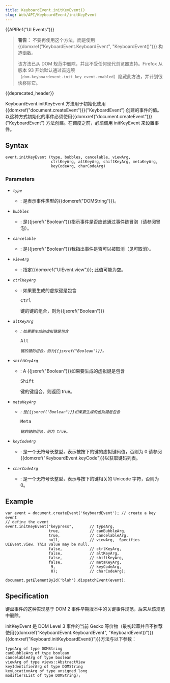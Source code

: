 ```yaml
---
title: KeyboardEvent.initKeyEvent()
slug: Web/API/KeyboardEvent/initKeyEvent
---
```


{{APIRef("UI Events")}}

> **警告：** 不要再使用这个方法，而是使用 {{domxref("KeyboardEvent.KeyboardEvent", "KeyboardEvent()")}} 构造函数。
>
> 该方法已从 DOM 规范中删除，并且不受任何现代浏览器支持。Firefox 从版本 93 开始默认通过首选项（`dom.keyboardevent.init_key_event.enabled`）隐藏此方法，并计划很快移除它。

{{deprecated_header}}

KeyboardEvent.initKeyEvent 方法用于初始化使用{{domxref("document.createEvent")}}("KeyboardEvent") 创建的事件的值。以这种方式初始化的事件必须使用{{domxref("document.createEvent")}}("KeyboardEvent") 方法创建。在调度之前，必须调用 initKeyEvent 来设置事件。

## Syntax

```
event.initKeyEvent (type, bubbles, cancelable, viewArg,
                    ctrlKeyArg, altKeyArg, shiftKeyArg, metaKeyArg,
                    keyCodeArg, charCodeArg)
```

### Parameters

- _`type`_
  - : 是表示事件类型的{{domxref("DOMString")}}。
- _`bubbles`_
  - : 是{{jsxref("Boolean")}}指示事件是否应该通过事件链冒泡（请参阅冒泡）。
- _`cancelable`_
  - : 是{{jsxref("Boolean")}}我指出事件是否可以被取消（见可取消）。
- _`viewArg`_
  - : 指定{{domxref("UIEvent.view")}}; 此值可能为空。
- _`ctrlKeyArg`_

  - : 如果要生成的虚拟键是包含

    <kbd>Ctrl</kbd>

    键的键的组合，则为{{jsxref("Boolean")}}

- _`altKeyArg`_

  - _: `如果要生成的虚拟键是包含`_

    <kbd>Alt</kbd>

    _`键的键的组合，则为{{jsxref("Boolean")}}。`_

- _`shiftKeyArg`_

  - : A {{jsxref("Boolean")}}如果要生成的虚拟键是包含

    <kbd>Shift</kbd>

    键的键组合，则返回 true。

- _`metaKeyArg`_

  - _: `是{{jsxref("Boolean")}}如果要生成的虚拟键是包含`_

    <kbd>Meta</kbd>

    _`键的键的组合，则为 true。`_

- _`keyCodeArg`_
  - : 是一个无符号长整型，表示被按下的键的虚拟键码值，否则为 0.请参阅{{domxref("KeyboardEvent.keyCode")}}以获取键码列表。
- _`charCodeArg`_
  - : 是一个无符号长整型，表示与按下的键相关的 Unicode 字符，否则为 0。

## Example

```
var event = document.createEvent('KeyboardEvent'); // create a key event
// define the event
event.initKeyEvent("keypress",       // typeArg,
                   true,             // canBubbleArg,
                   true,             // cancelableArg,
                   null,             // viewArg,  Specifies UIEvent.view. This value may be null.
                   false,            // ctrlKeyArg,
                   false,            // altKeyArg,
                   false,            // shiftKeyArg,
                   false,            // metaKeyArg,
                    9,               // keyCodeArg,
                    0);              // charCodeArg);

document.getElementById('blah').dispatchEvent(event);
```

## Specification

键盘事件的这种实现基于 DOM 2 事件早期版本中的关键事件规范，后来从该规范中删除。

initKeyEvent 是 DOM Level 3 事件的当前 Gecko 等价物（最初起草并且不推荐使用{{domxref("KeyboardEvent.KeyboardEvent", "KeyboardEvent()")}} {{domxref("Keyboard.initKeyboardEvent()")}}方法与以下参数：

```
typeArg of type DOMString
canBubbleArg of type boolean
cancelableArg of type boolean
viewArg of type views::AbstractView
keyIdentifierArg of type DOMString
keyLocationArg of type unsigned long
modifiersList of type DOMString);
```
